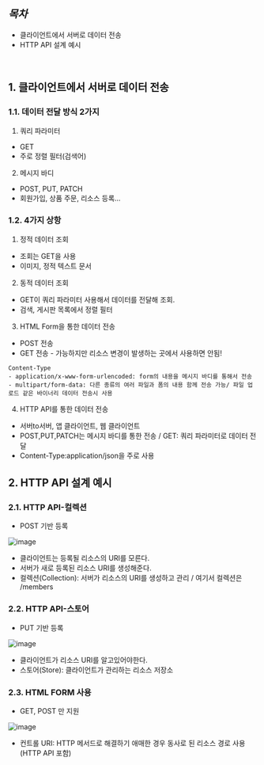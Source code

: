 ## ***목차***
- 클라이언트에서 서버로 데이터 전송
- HTTP API 설계 예시

<br/>

## 1. 클라이언트에서 서버로 데이터 전송
### 1.1. 데이터 전달 방식 2가지
1) 쿼리 파라미터
- GET
- 주로 정렬 필터(검색어)
2) 메시지 바디
- POST, PUT, PATCH
- 회원가입, 상품 주문, 리소스 등록...

### 1.2. 4가지 상항
1) 정적 데이터 조회
- 조회는 GET을 사용
- 이미지, 정적 텍스트 문서
2) 동적 데이터 조회
- GET이 쿼리 파라미터 사용해서 데이터를 전달해 조회.
- 검색, 게시판 목록에서 정렬 필터
3) HTML Form을 통한 데이터 전송
- POST 전송
- GET 전송 - 가능하지만 리소스 변경이 발생하는 곳에서 사용하면 안됨!
```
Content-Type
- application/x-www-form-urlencoded: form의 내용을 메시지 바디를 통해서 전송
- multipart/form-data: 다른 종류의 여러 파일과 폼의 내용 함께 전송 가능/ 파일 업로드 같은 바이너리 데이터 전송시 사용
``` 

4) HTTP API를 통한 데이터 전송
- 서버to서버, 앱 클라이언트, 웹 클라이언트
- POST,PUT,PATCH는 메시지 바디를 통한 전송 / GET: 쿼리 파라미터로 데이터 전달
- Content-Type:application/json을 주로 사용

## 2. HTTP API 설계 예시
### 2.1. HTTP API-컬렉션
- POST 기반 등록
 
 ![image](https://user-images.githubusercontent.com/109513458/181660534-201ce2d0-f604-48b4-95e5-e7324107a72b.png)
 
- 클라이언트는 등록될 리소스의 URI를 모른다.
- 서버가 새로 등록된 리소스 URI를 생성해준다.
- 컬렉션(Collection): 서버가 리소스의 URI를 생성하고 관리 / 여기서 컬렉션은 /members 

### 2.2. HTTP API-스토어
- PUT 기반 등록

![image](https://user-images.githubusercontent.com/109513458/181660679-e0fa9ffc-5ee5-4f9a-a8eb-eb7d273491ec.png)

- 클라이언트가 리소스 URI를 알고있어야한다.
- 스토어(Store): 클라이언트가 관리하는 리소스 저장소

### 2.3. HTML FORM 사용
- GET, POST 만 지원

![image](https://user-images.githubusercontent.com/109513458/181660763-b0db3fde-8c50-40b2-85b4-511b913cc1e5.png)

- 컨트롤 URI: HTTP 메서드로 해결하기 애매한 경우 동사로 된 리소스 경로 사용(HTTP API 포함)

